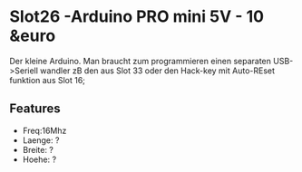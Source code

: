 # Slot26 -Arduino PRO mini 5V - 10 &euro
Der kleine Arduino. Man braucht zum programmieren einen separaten USB->Seriell wandler zB den aus Slot 33  oder den Hack-key mit Auto-REset funktion aus Slot 16;

## Features
+ Freq:16Mhz
+ Laenge: ?
+ Breite: ?
+ Hoehe: ?
